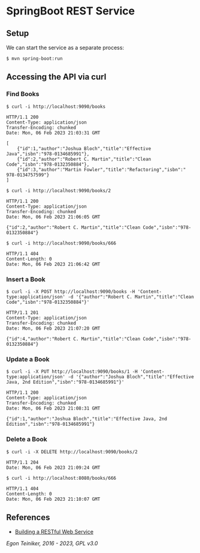 # SpringBoot REST Service 

## Setup 

We can start the service as a separate process:
```
$ mvn spring-boot:run
```

## Accessing the API via curl

### Find Books

```
$ curl -i http://localhost:9090/books

HTTP/1.1 200 
Content-Type: application/json
Transfer-Encoding: chunked
Date: Mon, 06 Feb 2023 21:03:31 GMT

[
    {"id":1,"author":"Joshua Bloch","title":"Effective Java","isbn":"978-0134685991"},
    {"id":2,"author":"Robert C. Martin","title":"Clean Code","isbn":"978-0132350884"},
    {"id":3,"author":"Martin Fowler","title":"Refactoring","isbn":" 978-0134757599"}
]
```

```
$ curl -i http://localhost:9090/books/2

HTTP/1.1 200 
Content-Type: application/json
Transfer-Encoding: chunked
Date: Mon, 06 Feb 2023 21:06:05 GMT

{"id":2,"author":"Robert C. Martin","title":"Clean Code","isbn":"978-0132350884"}
```

```
$ curl -i http://localhost:9090/books/666

HTTP/1.1 404 
Content-Length: 0
Date: Mon, 06 Feb 2023 21:06:42 GMT
```

### Insert a Book
```
$ curl -i -X POST http://localhost:9090/books -H 'Content-type:application/json' -d '{"author":"Robert C. Martin","title":"Clean Code","isbn":"978-0132350884"}'

HTTP/1.1 201 
Content-Type: application/json
Transfer-Encoding: chunked
Date: Mon, 06 Feb 2023 21:07:20 GMT

{"id":4,"author":"Robert C. Martin","title":"Clean Code","isbn":"978-0132350884"}
```

### Update a Book
```
$ curl -i -X PUT http://localhost:9090/books/1 -H 'Content-type:application/json' -d '{"author":"Joshua Bloch","title":"Effective Java, 2nd Edition","isbn":"978-0134685991"}'

HTTP/1.1 200 
Content-Type: application/json
Transfer-Encoding: chunked
Date: Mon, 06 Feb 2023 21:08:31 GMT

{"id":1,"author":"Joshua Bloch","title":"Effective Java, 2nd Edition","isbn":"978-0134685991"}
```

### Delete a Book
```
$ curl -i -X DELETE http://localhost:9090/books/2

HTTP/1.1 204 
Date: Mon, 06 Feb 2023 21:09:24 GMT
```

```
$ curl -i http://localhost:8080/books/666

HTTP/1.1 404 
Content-Length: 0
Date: Mon, 06 Feb 2023 21:10:07 GMT
```

## References
* [Building a RESTful Web Service](https://spring.io/guides/gs/rest-service/)

*Egon Teiniker, 2016 - 2023, GPL v3.0*
